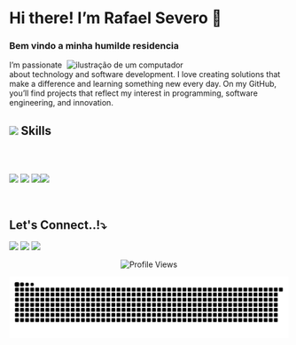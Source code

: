 # Hi there! I’m Rafael Severo 👋
### Bem vindo a minha humilde residencia 

<img src="https://raw.githubusercontent.com/MicaelliMedeiros/micaellimedeiros/master/image/computer-illustration.png" alt="ilustração de um computador" min-width="400px" max-width="400px" width="400px" align="right">

<p align="left"> 
I’m passionate about technology and software development. I love creating solutions that make a difference and learning something new every day. On my GitHub, you’ll find projects that reflect my interest in programming, software engineering, and innovation.
</p>

## <img src="https://media2.giphy.com/media/QssGEmpkyEOhBCb7e1/giphy.gif?cid=ecf05e47a0n3gi1bfqntqmob8g9aid1oyj2wr3ds3mg700bl&rid=giphy.gif" width ="25"><b> Skills</b>
<br>
<br><div>


<img loading = "lazy" src="https://cdn.jsdelivr.net/gh/devicons/devicon@latest/icons/c/c-original.svg" whidth="40" height="40"/> <img loading = "lazy" src="https://cdn.jsdelivr.net/gh/devicons/devicon@latest/icons/python/python-original.svg" whidth="40" height="40"/> <img loading = "lazy" src="https://cdn.jsdelivr.net/gh/devicons/devicon@latest/icons/html5/html5-original.svg" whidth="40" height="40" /><img loading = "lazy" src="https://cdn.jsdelivr.net/gh/devicons/devicon@latest/icons/css3/css3-original.svg" whidth="40" height="40" />
</div><br>


## Let's Connect..!⤵️

<div>
<a href="https://instagram.com/rafaeumesmu" target="_blank"><img loading="lazy" src="https://img.shields.io/badge/-Instagram-%23E4405F?style=for-the-badge&logo=instagram&logoColor=white" target="_blank"></a>
<a href = "mailto:umseverorafael@gmail.com"><img loading="lazy" src="https://img.shields.io/badge/Gmail-D14836?style=for-the-badge&logo=gmail&logoColor=white" target="_blank"></a>
<a href="https://www.linkedin.com/in/Rafaeumesmo" target="_blank"><img loading="lazy" src="https://img.shields.io/badge/-LinkedIn-%230077B5?style=for-the-badge&logo=linkedin&logoColor=white" target="_blank"></a>   
</div>

<p align = "center">
	<img src = "https://komarev.com/ghpvc/?username=rafaeumesmo=plastic&color=blueviolet" alt = "Profile Views"/>
</p>
<p align = "center">
	<img src = "https://github.com/7oSkaaa/7oSkaaa/blob/output/github-contribution-grid-snake.svg?" alt = "Snake Game"/>
</p>




        

